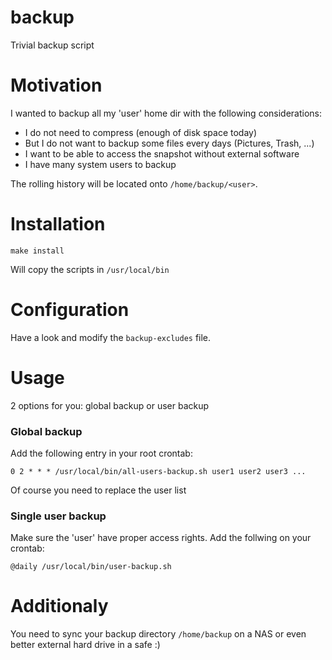 # backup
Trivial backup script

# Motivation
I wanted to backup all my 'user' home dir with the following considerations:
* I do not need to compress (enough of disk space today)
* But I do not want to backup some files every days (Pictures, Trash, ...)
* I want to be able to access the snapshot without external software
* I have many system users to backup

The rolling history will be located onto `/home/backup/<user>`. 

# Installation

`make install`

Will copy the scripts in `/usr/local/bin`

# Configuration
Have a look and modify the `backup-excludes` file. 

# Usage
2 options for you: global backup  or user backup

### Global backup
Add the following entry in your root crontab:

`0 2 * * * /usr/local/bin/all-users-backup.sh user1 user2 user3 ...`

Of course you need to replace the user list

### Single user backup
Make sure the 'user' have proper access rights.
Add the follwing on your crontab:

`@daily /usr/local/bin/user-backup.sh`

# Additionaly
You need to sync your backup directory `/home/backup` on a NAS or even better external hard drive in a safe :)




